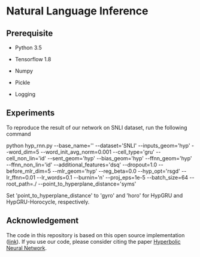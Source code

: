 # Natural Language Inference

## Prerequisite

* Python 3.5

* Tensorflow 1.8

* Numpy

* Pickle

* Logging

## Experiments

To reproduce the result of our network on SNLI dataset, run the following command

python hyp_rnn.py --base_name='' --dataset='SNLI' --inputs_geom='hyp' --word_dim=5 --word_init_avg_norm=0.001 --cell_type='gru' --cell_non_lin='id' --sent_geom='hyp' --bias_geom='hyp' --ffnn_geom='hyp' --ffnn_non_lin='id' --additional_features='dsq' --dropout=1.0 --before_mlr_dim=5 --mlr_geom='hyp' --reg_beta=0.0 --hyp_opt='rsgd' --lr_ffnn=0.01 --lr_words=0.1 --burnin='n' --proj_eps=1e-5 --batch_size=64 --root_path=./ --point_to_hyperplane_distance='syms'

Set 'point_to_hyperplane_distance' to 'gyro' and 'horo' for HypGRU and HypGRU-Horocycle, respectively. 

## Acknowledgement

The code in this repository is based on this open source implementation ([link](https://github.com/dalab/hyperbolic_nn)). If you use our code, please consider citing the paper [Hyperbolic Neural Network](https://arxiv.org/pdf/1805.09112).
